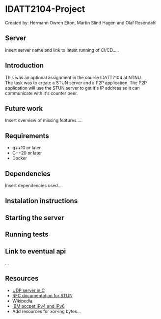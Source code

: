 # IDATT2104-Project
Created by: Hermann Owren Elton, Martin Slind Hagen and Olaf Rosendahl  

## Server
Insert server name and link to latest running of CI/CD.....

## Introduction
This was an optional assignment in the course IDATT2104 at NTNU.  
The task was to create a STUN server and a P2P application. The P2P application will use the STUN server to get it's IP address so it can communicate with it's counter peer.  

## Future work
Insert overview of missing features.....

## Requirements
* g++10 or later
* C++20 or later
* Docker

## Dependencies
Insert dependencies used....

## Instalation instructions


## Starting the server


## Running tests

## Link to eventual api
...

## Resources
* [UDP server in C](https://www.geeksforgeeks.org/udp-server-client-implementation-c/)
* [RFC documentation for STUN](https://tools.ietf.org/html/rfc5389)
* [Wikipedia](https://en.wikipedia.org/wiki/STUN)
* [IBM accpet IPv4 and IPv6](https://www.ibm.com/support/knowledgecenter/ssw_ibm_i_72/rzab6/xacceptboth.htm)
* Add resources for xor-ing bytes...

